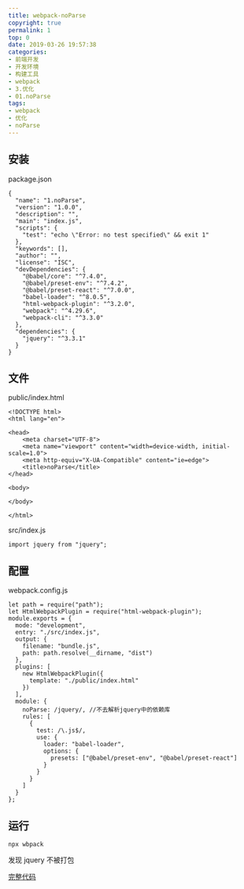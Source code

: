```yaml
---
title: webpack-noParse
copyright: true
permalink: 1
top: 0
date: 2019-03-26 19:57:38
categories:
- 前端开发
- 开发环境
- 构建工具
- webpack
- 3.优化
- 01.noParse
tags:
- webpack
- 优化
- noParse
---
```


## 安装

package.json

```
{
  "name": "1.noParse",
  "version": "1.0.0",
  "description": "",
  "main": "index.js",
  "scripts": {
    "test": "echo \"Error: no test specified\" && exit 1"
  },
  "keywords": [],
  "author": "",
  "license": "ISC",
  "devDependencies": {
    "@babel/core": "^7.4.0",
    "@babel/preset-env": "^7.4.2",
    "@babel/preset-react": "^7.0.0",
    "babel-loader": "^8.0.5",
    "html-webpack-plugin": "^3.2.0",
    "webpack": "^4.29.6",
    "webpack-cli": "^3.3.0"
  },
  "dependencies": {
    "jquery": "^3.3.1"
  }
}
```

## 文件

public/index.html

```
<!DOCTYPE html>
<html lang="en">

<head>
    <meta charset="UTF-8">
    <meta name="viewport" content="width=device-width, initial-scale=1.0">
    <meta http-equiv="X-UA-Compatible" content="ie=edge">
    <title>noParse</title>
</head>

<body>

</body>

</html>
```

src/index.js

```
import jquery from "jquery";
```

## 配置

webpack.config.js

```
let path = require("path");
let HtmlWebpackPlugin = require("html-webpack-plugin");
module.exports = {
  mode: "development",
  entry: "./src/index.js",
  output: {
    filename: "bundle.js",
    path: path.resolve(__dirname, "dist")
  },
  plugins: [
    new HtmlWebpackPlugin({
      template: "./public/index.html"
    })
  ],
  module: {
    noParse: /jquery/, //不去解析jquery中的依赖库
    rules: [
      {
        test: /\.js$/,
        use: {
          loader: "babel-loader",
          options: {
            presets: ["@babel/preset-env", "@babel/preset-react"]
          }
        }
      }
    ]
  }
};
```

## 运行

```
npx wbpack
```

发现 jquery 不被打包

[完整代码](https://github.com/zhoubichuan/frontend-note/tree/master/3.dev/3.scaffolding/1.webpack/3.optimize/1.noParse)
